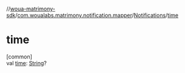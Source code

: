 //[woua-matrimony-sdk](../../../index.md)/[com.woualabs.matrimony.notification.mapper](../index.md)/[Notifications](index.md)/[time](time.md)

# time

[common]\
val [time](time.md): [String](https://kotlinlang.org/api/latest/jvm/stdlib/kotlin/-string/index.html)?
